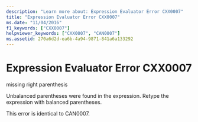 ```yaml
---
description: "Learn more about: Expression Evaluator Error CXX0007"
title: "Expression Evaluator Error CXX0007"
ms.date: "11/04/2016"
f1_keywords: ["CXX0007"]
helpviewer_keywords: ["CXX0007", "CAN0007"]
ms.assetid: 270a6d2d-ea6b-4a94-9871-841a6a133292
---
```

# Expression Evaluator Error CXX0007

missing right parenthesis

Unbalanced parentheses were found in the expression. Retype the expression with balanced parentheses.

This error is identical to CAN0007.
